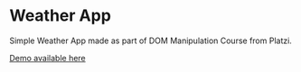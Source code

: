 # Weather App
Simple Weather App made as part of DOM Manipulation Course from Platzi.

[Demo available here](https://carlitoxe.github.io/weather-app/)
